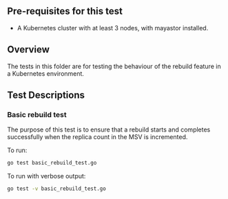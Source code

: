 ## Pre-requisites for this test

* A Kubernetes cluster with at least 3 nodes, with mayastor installed.

## Overview
The tests in this folder are for testing the behaviour of the rebuild feature in a Kubernetes environment.

## Test Descriptions

### Basic rebuild test
The purpose of this test is to ensure that a rebuild starts and completes successfully when the replica count in the MSV is incremented.

To run:
```bash
go test basic_rebuild_test.go
```

To run with verbose output:
```bash
go test -v basic_rebuild_test.go
```